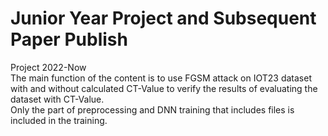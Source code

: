 # Junior Year Project and Subsequent Paper Publish
Project 2022-Now  
The main function of the content is to use FGSM attack on IOT23 dataset with and without calculated CT-Value to verify the results of evaluating the dataset with CT-Value.  
Only the part of preprocessing and DNN training that includes files is included in the training.  
